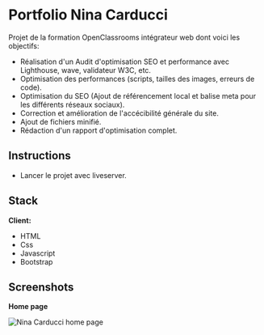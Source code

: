 # Portfolio Nina Carducci

Projet de la formation OpenClassrooms intégrateur web dont voici les objectifs:

- Réalisation d'un Audit d'optimisation SEO et performance avec Lighthouse, wave, validateur W3C, etc.
- Optimisation des performances (scripts, tailles des images, erreurs de code).
- Optimisation du SEO (Ajout de référencement local et balise meta pour les différents réseaux sociaux).
- Correction et amélioration de l'accécibilité générale du site.
- Ajout de fichiers minifié.
- Rédaction d'un rapport d'optimisation complet.

## Instructions

- Lancer le projet avec liveserver.

## Stack

**Client:**

- HTML
- Css
- Javascript
- Bootstrap

## Screenshots

**Home page**

![Nina Carducci home page](https://github.com/Yelhie/xi5ftcai605u/blob/master/img/nina_carducci_23163145.jpg)
